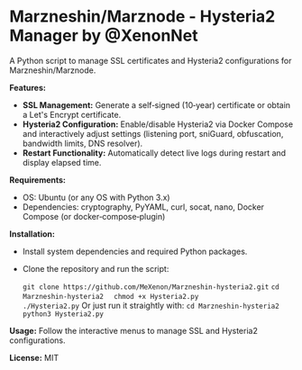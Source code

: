 # Marzneshin/Marznode - Hysteria2 Manager by @XenonNet

A Python script to manage SSL certificates and Hysteria2 configurations for Marzneshin/Marznode.

**Features:**
- **SSL Management:** Generate a self‐signed (10‑year) certificate or obtain a Let's Encrypt certificate.
- **Hysteria2 Configuration:** Enable/disable Hysteria2 via Docker Compose and interactively adjust settings (listening port, sniGuard, obfuscation, bandwidth limits, DNS resolver).
- **Restart Functionality:** Automatically detect live logs during restart and display elapsed time.

**Requirements:**
- OS: Ubuntu (or any OS with Python 3.x)
- Dependencies: cryptography, PyYAML, curl, socat, nano, Docker Compose (or docker‑compose‑plugin)

**Installation:**
- Install system dependencies and required Python packages.
- Clone the repository and run the script:
  
  ```git clone https://github.com/MeXenon/Marzneshin-hysteria2.git```
  ```cd Marzneshin-hysteria2  ```
  ```chmod +x Hysteria2.py```  
  ```./Hysteria2.py```
Or just run it straightly with:
```cd Marzneshin-hysteria2  ```
```python3 Hysteria2.py```

**Usage:**
Follow the interactive menus to manage SSL and Hysteria2 configurations.

**License:** MIT
